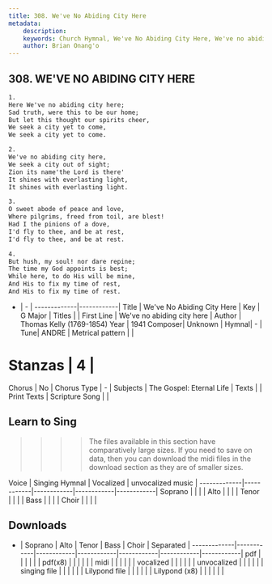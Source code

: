 ```yaml
---
title: 308. We've No Abiding City Here
metadata:
    description: 
    keywords: Church Hymnal, We've No Abiding City Here, We've no abiding city here, 
    author: Brian Onang'o
---
```



## 308. WE'VE NO ABIDING CITY HERE

```txt
1.
Here We've no abiding city here; 
Sad truth, were this to be our home; 
But let this thought our spirits cheer, 
We seek a city yet to come, 
We seek a city yet to come. 

2.
We've no abiding city here, 
We seek a city out of sight; 
Zion its name'the Lord is there' 
It shines with everlasting light, 
It shines with everlasting light. 

3.
O sweet abode of peace and love, 
Where pilgrims, freed from toil, are blest! 
Had I the pinions of a dove, 
I'd fly to thee, and be at rest, 
I'd fly to thee, and be at rest. 

4.
But hush, my soul! nor dare repine; 
The time my God appoints is best; 
While here, to do His will be mine, 
And His to fix my time of rest, 
And His to fix my time of rest.
```

- |   -  |
-------------|------------|
Title | We've No Abiding City Here |
Key | G Major |
Titles |  |
First Line | We've no abiding city here |
Author | Thomas Kelly (1769-1854)
Year | 1941
Composer| Unknown |
Hymnal|  - |
Tune| ANDRE |
Metrical pattern | |
# Stanzas | 4 |
Chorus | No |
Chorus Type | - |
Subjects | The Gospel: Eternal Life |
Texts |  |
Print Texts | 
Scripture Song |  |
  
## Learn to Sing

>>>> The files available in this section have comparatively large sizes. If you need to save on data, then you can download the midi files in the download section as they are of smaller sizes.

Voice |  Singing Hymnal | Vocalized | unvocalized music |
-------------|------------|------------|------------|------------|
Soprano | | | |
Alto | | | |
Tenor | | | |
Bass | | | |
Choir | | | |

## Downloads

- |  Soprano | Alto | Tenor | Bass | Choir | Separated |
-------------|------------|------------|------------|------------|------------|------------|
pdf | | | | | |
pdf(x8) | | | | | |
midi | | | | | |
vocalized | | | | | |
unvocalized | | | | | |
singing file | | | | | |
Lilypond file | | | | | |
Lilypond (x8) | | | | | |
  